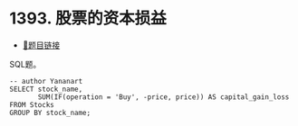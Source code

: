 # 1393. 股票的资本损益

- [🔗题目链接](https://leetcode-cn.com/problems/capital-gainloss/)

SQL题。

```mysql
-- author Yananart
SELECT stock_name,
       SUM(IF(operation = 'Buy', -price, price)) AS capital_gain_loss
FROM Stocks
GROUP BY stock_name;
```
